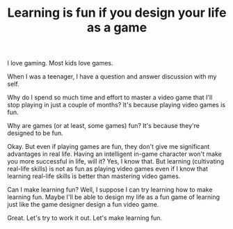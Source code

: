 ﻿---
layout: post
title: "Learning is fun if you design your life as a game"
---

I love gaming. Most kids love games.

When I was a teenager, I have a question and answer discussion with my self.

Why do I spend so much time and effort to master a video game that I'll stop playing in just a couple of months? It's because playing video games is fun.

Why are games (or at least, some games) fun? It's because they're designed to be fun.

Okay. But even if playing games are fun, they don't give me significant advantages in real life. Having an intelligent in-game character won't make you more successful in life, will it? Yes, I know that. But learning (cultivating real-life skills) is not as fun as playing video games even if I know that learning real-life skills is better than mastering video games.

Can I make learning fun? Well, I suppose I can try learning how to make learning fun. Maybe I'll be able to design my life as a fun game of learning just like the game designer design a fun video game.

Great. Let's try to work it out. Let's make learning fun.